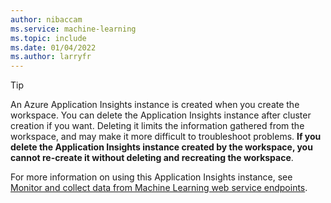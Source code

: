 ```yaml
---
author: nibaccam
ms.service: machine-learning
ms.topic: include
ms.date: 01/04/2022
ms.author: larryfr
---
```


> [!TIP]
> An Azure Application Insights instance is created when you create the workspace. You can delete the Application Insights instance after cluster creation if you want. Deleting it limits the information gathered from the workspace, and may make it more difficult to troubleshoot problems. __If you delete the Application Insights instance created by the workspace, you cannot re-create it without deleting and recreating the workspace__.
>
> For more information on using this Application Insights instance, see [Monitor and collect data from Machine Learning web service endpoints](/azure/machine-learning/how-to-enable-app-insights).